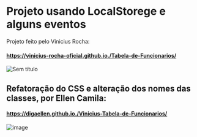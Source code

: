 # Projeto usando LocalStorege e alguns eventos

Projeto feito pelo Vinicius Rocha:
#### https://vinicius-rocha-oficial.github.io./Tabela-de-Funcionarios/
![Sem título](https://user-images.githubusercontent.com/105822973/182056932-3c69150d-9aa9-4395-a39b-07a776193204.jpg)

## Refatoração do CSS e alteração dos nomes das classes, por Ellen Camila:
#### https://digaellen.github.io./Vinicius-Tabela-de-Funcionarios/
![image](https://user-images.githubusercontent.com/102759855/187007182-509333f4-70c2-41bf-8305-a4ad4b1a3e85.png)


